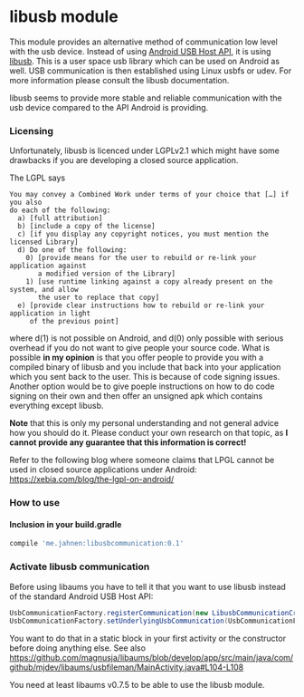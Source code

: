 libusb module
=======

This module provides an alternative method of communication low level with the usb device. Instead of using [Android USB Host API](https://developer.android.com/guide/topics/connectivity/usb/host), it is using [libusb](https://github.com/libusb/libusb). This is a user space usb library which can be used on Android as well. USB communication is then established using Linux usbfs or udev. For more information please consult the libusb documentation.

libusb seems to provide more stable and reliable communication with the usb device compared to the API Android is providing. 


### Licensing

Unfortunately, libusb is licenced under LGPLv2.1 which might have some drawbacks if you are developing a closed source application.

The LGPL says 

```
You may convey a Combined Work under terms of your choice that […] if you also
do each of the following:
  a) [full attribution]
  b) [include a copy of the license]
  c) [if you display any copyright notices, you must mention the licensed Library]
  d) Do one of the following:
    0) [provide means for the user to rebuild or re-link your application against
       a modified version of the Library]
    1) [use runtime linking against a copy already present on the system, and allow
       the user to replace that copy]
  e) [provide clear instructions how to rebuild or re-link your application in light
     of the previous point]
```

where d(1) is not possible on Android, and d(0) only possible with serious overhead if you do not want to give people your source code. What is possible __in my opinion__ is that you offer people to provide you with a compiled binary of libusb and you include that back into your application which you sent back to the user. This is because of code signing issues. Another option would be to give poeple instructions on how to do code signing on their own and then offer an unsigned apk which contains everything except libusb.

__Note__ that this is only my personal understanding and not general advice how you should do it. Please conduct your own research on that topic, as __I cannot provide any guarantee that this information is correct!__

Refer to the following blog where someone claims that LPGL cannot be used in closed source applications under Android: https://xebia.com/blog/the-lgpl-on-android/

### How to use

#### Inclusion in your build.gradle

```ruby
compile 'me.jahnen:libusbcommunication:0.1'
```

### Activate libusb communication

Before using libaums you have to tell it that you want to use libusb instead of the standard Android USB Host API:

```java
UsbCommunicationFactory.registerCommunication(new LibusbCommunicationCreator());
UsbCommunicationFactory.setUnderlyingUsbCommunication(UsbCommunicationFactory.UnderlyingUsbCommunication.OTHER);
```

You want to do that in a static block in your first activity or the constructor before doing anything else. See also https://github.com/magnusja/libaums/blob/develop/app/src/main/java/com/github/mjdev/libaums/usbfileman/MainActivity.java#L104-L108

You need at least libaums v0.7.5 to be able to use the libusb module.
